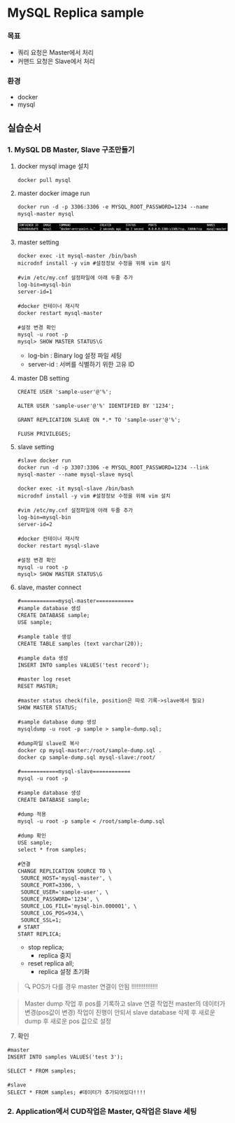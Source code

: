 # MySQL Replica sample
### 목표
- 쿼리 요청은 Master에서 처리
- 커맨드 요청은 Slave에서 처리
### 환경
- docker
- mysql
## 실습순서
### 1. MySQL DB Master, Slave 구조만들기
1. docker mysql image 설치
   ```
   docker pull mysql
   ```
2. master docker image run
   ```
   docker run -d -p 3306:3306 -e MYSQL_ROOT_PASSWORD=1234 --name mysql-master mysql
   ```
   ![docker-ps-master](docs/docker-ps-master.png)
3. master setting
   ```shell
   docker exec -it mysql-master /bin/bash
   microdnf install -y vim #설정정보 수정을 위해 vim 설치
    
   #vim /etc/my.cnf 설정파일에 아래 두줄 추가
   log-bin=mysql-bin
   server-id=1   
   
   #docker 컨테이너 재시작
   docker restart mysql-master
   
   #설정 변경 확인
   mysql -u root -p
   mysql> SHOW MASTER STATUS\G
   ```
   - log-bin : Binary log 설정 파일 세팅
   - server-id : 서버를 식별하기 위한 고유 ID

4. master DB setting
   ```shell
   CREATE USER 'sample-user'@'%';
  
   ALTER USER 'sample-user'@'%' IDENTIFIED BY '1234';
   
   GRANT REPLICATION SLAVE ON *.* TO 'sample-user'@'%';
   
   FLUSH PRIVILEGES;
   ```
5. slave setting
   ```shell
   #slave docker run
   docker run -d -p 3307:3306 -e MYSQL_ROOT_PASSWORD=1234 --link mysql-master --name mysql-slave mysql
   
   docker exec -it mysql-slave /bin/bash
   microdnf install -y vim #설정정보 수정을 위해 vim 설치
    
   #vim /etc/my.cnf 설정파일에 아래 두줄 추가
   log-bin=mysql-bin
   server-id=2   
   
   #docker 컨테이너 재시작
   docker restart mysql-slave
   
   #설정 변경 확인
   mysql -u root -p
   mysql> SHOW MASTER STATUS\G
   ```
6. slave, master connect
   ```shell
   #============mysql-master============
   #sample database 생성
   CREATE DATABASE sample;
   USE sample;
   
   #sample table 생성
   CREATE TABLE samples (text varchar(20));
   
   #sample data 생성
   INSERT INTO samples VALUES('test record');
   
   #master log reset
   RESET MASTER;
   
   #master status check(file, position은 따로 기록->slave에서 필요)
   SHOW MASTER STATUS;
   
   #sample database dump 생성
   mysqldump -u root -p sample > sample-dump.sql;
   
   #dump파일 slave로 복사
   docker cp mysql-master:/root/sample-dump.sql . 
   docker cp sample-dump.sql mysql-slave:/root/
   
   #============mysql-slave============
   mysql -u root -p
   
   #sample database 생성
   CREATE DATABASE sample;
   
   #dump 적용
   mysql -u root -p sample < /root/sample-dump.sql
   
   #dump 확인
   USE sample;
   select * from samples;
   
   #연결
   CHANGE REPLICATION SOURCE TO \
	SOURCE_HOST='mysql-master', \
	SOURCE_PORT=3306, \
	SOURCE_USER='sample-user', \
	SOURCE_PASSWORD='1234', \
	SOURCE_LOG_FILE='mysql-bin.000001', \
	SOURCE_LOG_POS=934,\
    SOURCE_SSL=1;
   # START
   START REPLICA;
   ```
   - stop replica;
     - replica 중지
   - reset replica all;
     - replica 설정 초기화

> 🔍 POS가 다를 경우 master 연결이 안됨 !!!!!!!!!!!!!!!

> Master dump 작업 후 pos를 기록하고 slave 연결 작업전 master의 데이터가 변경(pos값이 변경)
> 작업이 진행이 안되서 slave database 삭제 후 새로운 dump 후 새로운 pos 값으로 설정
7. 확인
```shell
#master
INSERT INTO samples VALUES('test 3');

SELECT * FROM samples;

#slave
SELECT * FROM samples; #데이터가 추가되어있다!!!!
```
### 2. Application에서 CUD작업은 Master, Q작업은 Slave 세팅

